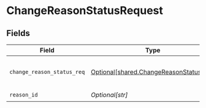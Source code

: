 # ChangeReasonStatusRequest


## Fields

| Field                                                                                      | Type                                                                                       | Required                                                                                   | Description                                                                                |
| ------------------------------------------------------------------------------------------ | ------------------------------------------------------------------------------------------ | ------------------------------------------------------------------------------------------ | ------------------------------------------------------------------------------------------ |
| `change_reason_status_req`                                                                 | [Optional[shared.ChangeReasonStatusReq]](undefined/models/shared/changereasonstatusreq.md) | :heavy_minus_sign:                                                                         | change the status of a closing reason                                                      |
| `reason_id`                                                                                | *Optional[str]*                                                                            | :heavy_check_mark:                                                                         | N/A                                                                                        |